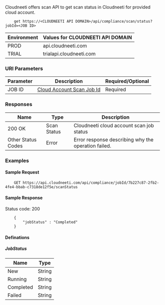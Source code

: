 Cloudneeti offers scan API to get scan status in Cloudneeti for provided cloud account.

        get https://<CLOUDNEETI API DOMAIN>/api/compliance/scan/status?jobId=<JOB ID>


| Environment	| Values for CLOUDNEETI API DOMAIN |
|---------------|--------------------------------------|
| PROD 	        |   api.cloudneeti.com                 |
| TRIAL 	| trialapi.cloudneeti.com              |


### URI Parameters 

| Parameter           |           Description                                |           Required/Optional  |
|-----------|----------------------------------------------------------------|----------------------------|
| JOB ID     |          [Cloud Account Scan Job Id](#account-id)              | Required|

### Responses

| Name           |           Type       |          Description  |
|----------------|----------------------|-----------------------|
| 200 OK	     |           Scan Status     | Cloudneeti cloud account scan job status      |
| Other Status Codes |      Error     | Error response describing why the operation failed.     |


### Examples

#### Sample Request

        GET https://api.cloudneeti.com/api/compliance/jobId/7b227c87-2fb2-4fe4-bbab-c7318de12f5e/scanStatus

#### Sample Response
Status code: 200

        {
            "jobStatus" : "Completed"
        }

#### Definations

##### JobStatus
| Name           |           Type       |
|----------------|----------------------|
| New    	     |      String          |
| Running	     |      String          |
| Completed      |      String          |
| Failed         |      String          |